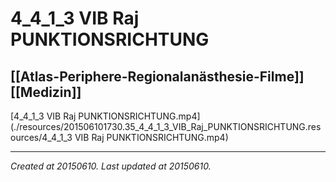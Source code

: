 # 4_4_1_3 VIB Raj PUNKTIONSRICHTUNG
 [[Atlas-Periphere-Regionalanästhesie-Filme]] [[Medizin]] 
---



[4\_4\_1\_3 VIB Raj PUNKTIONSRICHTUNG.mp4](./resources/201506101730.35_4_4_1_3_VIB_Raj_PUNKTIONSRICHTUNG.resources/4_4_1_3 VIB Raj PUNKTIONSRICHTUNG.mp4)

---

_Created at 20150610._
_Last updated at 20150610._



